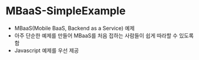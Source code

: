 # MBaaS-SimpleExample
* MBaaS(Mobile BaaS, Backend as a Service) 예제
* 아주 단순한 예제를 만들어 MBaaS를 처음 접하는 사람들이 쉽게 따라할 수 있도록 함
* Javascript 예제를 우선 제공
